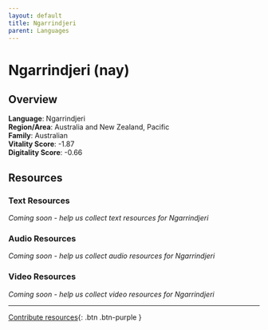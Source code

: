 ```yaml
---
layout: default
title: Ngarrindjeri
parent: Languages
---
```


# Ngarrindjeri (nay)

## Overview

**Language**: Ngarrindjeri  
**Region/Area**: Australia and New Zealand, Pacific  
**Family**: Australian  
**Vitality Score**: -1.87  
**Digitality Score**: -0.66  

## Resources

### Text Resources
*Coming soon - help us collect text resources for Ngarrindjeri*

### Audio Resources
*Coming soon - help us collect audio resources for Ngarrindjeri*

### Video Resources
*Coming soon - help us collect video resources for Ngarrindjeri*

---

[Contribute resources](https://fairtrain.github.io/){: .btn .btn-purple }
